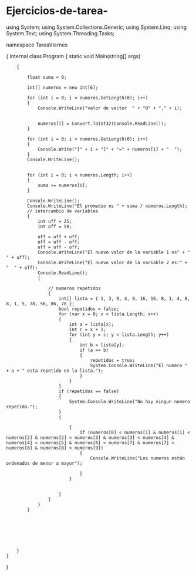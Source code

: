 # Ejercicios-de-tarea-
using System;
using System.Collections.Generic;
using System.Linq;
using System.Text;
using System.Threading.Tasks;

namespace TareaViernes

{
    internal class Program
    {
        static void Main(string[] args)

        {

            float suma = 0;

            int[] numeros = new int[6];

            for (int i = 0; i < numeros.GetLength(0); i++)
            {
                Console.WriteLine("valor de vector  " + "0" + "," + i);


                numeros[i] = Convert.ToInt32(Console.ReadLine());
            }

            for (int i = 0; i < numeros.GetLength(0); i++)
            {
                Console.Write("[" + i + "]" + "=" + numeros[i] + "  ");
            }
            Console.WriteLine();


            for (int i = 0; i < numeros.Length; i++)
            {
                suma += numeros[i];
            }

            Console.WriteLine();
            Console.WriteLine("El promedio es " + suma / numeros.Length);
            // intercambio de variables
            {
                int uff = 25;
                int off = 50;

                uff = uff + off;
                off = uff - off;
                uff = uff - off;
                Console.WriteLine("El nuevo valor de la variable 1 es" + "  " + uff);
                Console.WriteLine("El nuevo valor de la variable 2 es:" + "  " + off);
                Console.ReadLine();
                {

                    // numeros repetidos 
                    {
                        int[] lista = { 1, 3, 9, 4, 9, 16, 16, 8, 1, 4, 8, 8, 1, 5, 78, 56, 86, 78 };
                        bool repetidos = false;
                        for (var x = 0; x < lista.Length; x++)
                        {
                            int a = lista[x];
                            int c = x + 1;
                            for (int y = c; y < lista.Length; y++)
                            {
                                int b = lista[y];
                                if (a == b)
                                {
                                    repetidos = true;
                                    System.Console.WriteLine("El numero " + a + " esta repetido en la lista.");
                                }
                            }
                        }
                        if (repetidos == false)
                        {
                            System.Console.WriteLine("No hay ningun numero repetido.");
                        }
                        {

                            {
                                if (numeros[0] < numeros[1] & numeros[1] < numeros[2] & numeros[2] < numeros[3] & numeros[3] < numeros[4] & numeros[4] < numeros[5] & numeros[6] < numeros[7] & numeros[7] < numeros[8] & numeros[8] < numeros[9])
                                {
                                    Console.WriteLine("Los numeros están ordenados de menor a mayor");

                                }
                            }


                        }
                    }
                }
            }







        }
    }
}
